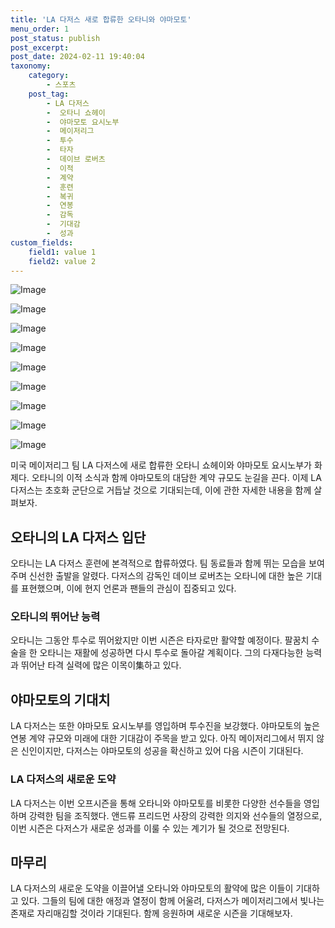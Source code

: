 ```yaml
---
title: 'LA 다저스 새로 합류한 오타니와 야마모토'
menu_order: 1
post_status: publish
post_excerpt: 
post_date: 2024-02-11 19:40:04
taxonomy:
    category:
        - 스포츠
    post_tag:
        - LA 다저스
        -  오타니 쇼헤이
        -  야마모토 요시노부
        -  메이저리그
        -  투수
        -  타자
        -  데이브 로버츠
        -  이적
        -  계약
        -  훈련
        -  복귀
        -  연봉
        -  감독
        -  기대감
        -  성과
custom_fields:
    field1: value 1
    field2: value 2
---
```


![Image](https://imgnews.pstatic.net/image/477/2024/02/10/0000473086_001_20240210203701916.jpg?type=w647)

![Image](https://imgnews.pstatic.net/image/477/2024/02/10/0000473086_002_20240210203701970.jpg?type=w647)

![Image](https://imgnews.pstatic.net/image/477/2024/02/10/0000473086_003_20240210203702012.jpg?type=w647)

![Image](https://imgnews.pstatic.net/image/477/2024/02/10/0000473086_004_20240210203702057.jpg?type=w647)

![Image](https://imgnews.pstatic.net/image/477/2024/02/10/0000473086_005_20240210203702098.jpg?type=w647)

![Image](https://imgnews.pstatic.net/image/477/2024/02/10/0000473086_006_20240210203702140.jpg?type=w647)

![Image](https://imgnews.pstatic.net/image/477/2024/02/10/0000473086_007_20240210203702180.jpg?type=w647)

![Image](https://imgnews.pstatic.net/image/477/2024/02/10/0000473086_008_20240210203702232.jpg?type=w647)

![Image](https://imgnews.pstatic.net/image/477/2024/02/10/0000473086_009_20240210203702274.jpg?type=w647)

미국 메이저리그 팀 LA 다저스에 새로 합류한 오타니 쇼헤이와 야마모토 요시노부가 화제다. 오타니의 이적 소식과 함께 야마모토의 대담한 계약 규모도 눈길을 끈다. 이제 LA 다저스는 초호화 군단으로 거듭날 것으로 기대되는데, 이에 관한 자세한 내용을 함께 살펴보자.
## 오타니의 LA 다저스 입단
오타니는 LA 다저스 훈련에 본격적으로 합류하였다. 팀 동료들과 함께 뛰는 모습을 보여주며 신선한 출발을 알렸다. 다저스의 감독인 데이브 로버츠는 오타니에 대한 높은 기대를 표현했으며, 이에 현지 언론과 팬들의 관심이 집중되고 있다.
### 오타니의 뛰어난 능력
오타니는 그동안 투수로 뛰어왔지만 이번 시즌은 타자로만 활약할 예정이다. 팔꿈치 수술을 한 오타니는 재활에 성공하면 다시 투수로 돌아갈 계획이다. 그의 다재다능한 능력과 뛰어난 타격 실력에 많은 이목이集하고 있다.
## 야마모토의 기대치
LA 다저스는 또한 야마모토 요시노부를 영입하며 투수진을 보강했다. 야마모토의 높은 연봉 계약 규모와 미래에 대한 기대감이 주목을 받고 있다. 아직 메이저리그에서 뛰지 않은 신인이지만, 다저스는 야마모토의 성공을 확신하고 있어 다음 시즌이 기대된다.
### LA 다저스의 새로운 도약
LA 다저스는 이번 오프시즌을 통해 오타니와 야마모토를 비롯한 다양한 선수들을 영입하며 강력한 팀을 조직했다. 앤드류 프리드먼 사장의 강력한 의지와 선수들의 열정으로, 이번 시즌은 다저스가 새로운 성과를 이룰 수 있는 계기가 될 것으로 전망된다.
## 마무리
LA 다저스의 새로운 도약을 이끌어낼 오타니와 야마모토의 활약에 많은 이들이 기대하고 있다. 그들의 팀에 대한 애정과 열정이 함께 어울려, 다저스가 메이저리그에서 빛나는 존재로 자리매김할 것이라 기대된다. 함께 응원하며 새로운 시즌을 기대해보자.
